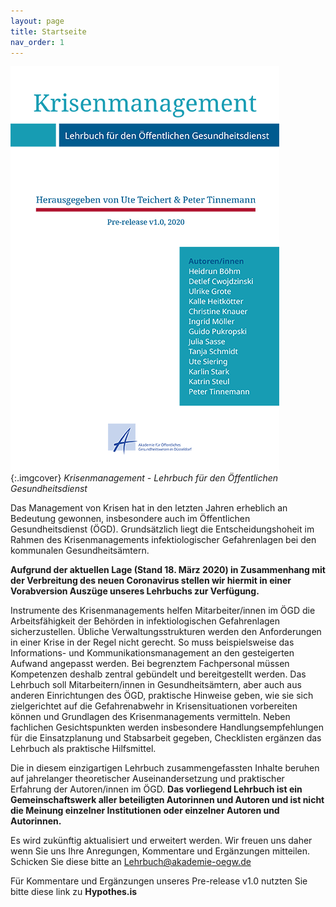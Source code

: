 ```yaml
---
layout: page
title: Startseite
nav_order: 1
---
```


![Krisenmanagement Buch](/images/krisenmanagment.png "Krisenmanagement Buch"){:.imgcover}
*Krisenmanagement - Lehrbuch für den Öffentlichen Gesundheitsdienst*

Das Management von Krisen hat in den letzten Jahren erheblich an
Bedeutung gewonnen, insbesondere auch im Öffentlichen Gesundheitsdienst
(ÖGD). Grundsätzlich liegt die Entscheidungshoheit im Rahmen des
Krisenmanagements infektiologischer Gefahrenlagen bei den kommunalen
Gesundheitsämtern.

**Aufgrund der aktuellen Lage (Stand 18. März 2020) in Zusammenhang mit
der Verbreitung des neuen Coronavirus stellen wir hiermit in einer
Vorabversion Auszüge unseres Lehrbuchs zur Verfügung.**

Instrumente des Krisenmanagements helfen Mitarbeiter/innen im ÖGD die
Arbeitsfähigkeit der Behörden in infektiologischen Gefahrenlagen
sicherzustellen. Übliche Verwaltungsstrukturen werden den Anforderungen
in einer Krise in der Regel nicht gerecht. So muss beispielsweise das
Informations- und Kommunikationsmanagement an den gesteigerten Aufwand
angepasst werden. Bei begrenztem Fachpersonal müssen Kompetenzen deshalb
zentral gebündelt und bereitgestellt werden. Das Lehrbuch soll
Mitarbeitern/innen in Gesundheitsämtern, aber auch aus anderen
Einrichtungen des ÖGD, praktische Hinweise geben, wie sie sich
zielgerichtet auf die Gefahrenabwehr in Krisensituationen vorbereiten
können und Grundlagen des Krisenmanagements vermitteln. Neben
fachlichen Gesichtspunkten werden insbesondere Handlungsempfehlungen für
die Einsatzplanung und Stabsarbeit gegeben, Checklisten ergänzen das
Lehrbuch als praktische Hilfsmittel.

Die in diesem einzigartigen Lehrbuch zusammengefassten Inhalte beruhen
auf jahrelanger theoretischer Auseinandersetzung und praktischer
Erfahrung der Autoren/innen im ÖGD. **Das vorliegend Lehrbuch ist ein
Gemeinschaftswerk aller beteiligten Autorinnen und Autoren und ist nicht
die Meinung einzelner Institutionen oder einzelner Autoren und
Autorinnen.**

Es wird zukünftig aktualisiert und erweitert werden. Wir freuen uns
daher wenn Sie uns Ihre Anregungen, Kommentare und Ergänzungen
mitteilen. Schicken Sie diese bitte an Lehrbuch@akademie-oegw.de

Für Kommentare und Ergänzungen unseres Pre-release v1.0 nutzten Sie
bitte diese link zu **Hypothes.is**

<div class="section fnlist" data-role="doc-footnotes">

</div>
